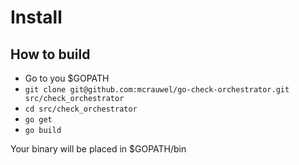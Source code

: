 # Install

## How to build

- Go to you $GOPATH
- `git clone git@github.com:mcrauwel/go-check-orchestrator.git src/check_orchestrator`
- `cd src/check_orchestrator`
- `go get`
- `go build`

Your binary will be placed in $GOPATH/bin
